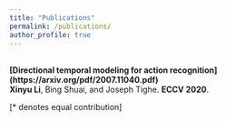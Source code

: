 ```yaml
---
title: "Publications"
permalink: /publications/
author_profile: true
---
```

<br>
<b>[Directional temporal modeling for action recognition](https://arxiv.org/pdf/2007.11040.pdf)</b> <br> 
<b>Xinyu Li</b>, Bing Shuai, and Joseph Tighe.
<b>ECCV 2020</b>.


[\* denotes equal contribution]
